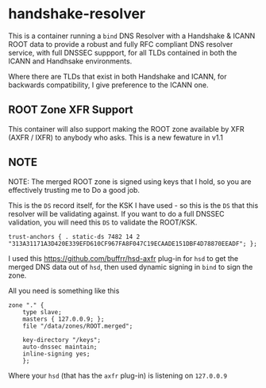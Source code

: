 # handshake-resolver
This is a container running a `bind` DNS Resolver with a Handshake &amp; ICANN ROOT data to
provide a robust and fully RFC compliant DNS resolver service, with full DNSSEC suppport, for
all TLDs contained in both the ICANN and Handhsake environments.

Where there are TLDs that exist in both Handshake and ICANN, for backwards compatibility, I give
preference to the ICANN one.


## ROOT Zone XFR Support
This container will also support making the ROOT zone available by XFR (AXFR / IXFR) to anybody who asks.
This is a new fewature in v1.1


## NOTE

NOTE: The merged ROOT zone is signed using keys that I hold, so you are effectively trusting me to
Do a good job.

This is the `DS` record itself, for the KSK I have used - so this is the `DS` that this resolver will be validating 
against. If you want to do a full DNSSEC validation, you will need this `DS` to validate the ROOT/KSK.

	trust-anchors { . static-ds 7482 14 2 "313A31171A3D420E339EFD610CF967FA8F047C19ECAADE151DBF4D78870EEADF"; };

I used this https://github.com/buffrr/hsd-axfr plug-in for `hsd` to get the merged DNS data out of `hsd`, then 
used dynamic signing in `bind` to sign the zone.

All you need is something like this

	zone "." {
		type slave;
		masters { 127.0.0.9; };
		file "/data/zones/ROOT.merged";

		key-directory "/keys";
		auto-dnssec maintain;
		inline-signing yes;
		};

Where your `hsd` (that has the `axfr` plug-in) is listening on `127.0.0.9`
